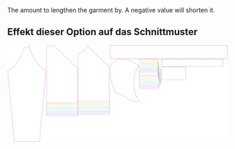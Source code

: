 
The amount to lengthen the garment by. A negative value will shorten it.


## Effekt dieser Option auf das Schnittmuster
![This image shows the effect of this option by superimposing several variants that have a different value for this option](hugo_lengthbonus_sample.svg "Effect of this option on the pattern")
